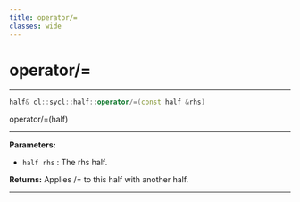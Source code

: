 ```yaml
---
title: operator/=
classes: wide
---
```

# operator/=

---

```cpp
half& cl::sycl::half::operator/=(const half &rhs)
```


operator/=(half) 


---
**Parameters:**

 - `half rhs`
: The rhs half. 

**Returns:** Applies /= to this half with another half. 

---
